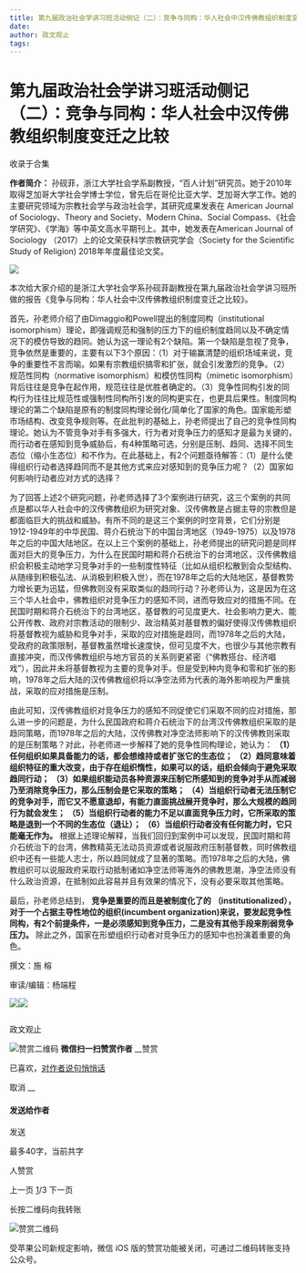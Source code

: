 ```yaml
---
title: 第九届政治社会学讲习班活动侧记（二）：竞争与同构：华人社会中汉传佛教组织制度变迁之比较
date: 
author: 政文观止
tags: 
---
```

# 第九届政治社会学讲习班活动侧记（二）：竞争与同构：华人社会中汉传佛教组织制度变迁之比较


收录于合集

**作者简介：**
孙砚菲，浙江大学社会学系副教授，“百人计划”研究员。她于2010年取得芝加哥大学社会学博士学位，曾先后在哥伦比亚大学、芝加哥大学工作。她的主要研究领域为宗教社会学与政治社会学，其研究成果发表在
American Journal of Sociology、Theory and Society、Modern China、Social
Compass、《社会学研究》、《学海》等中英文高水平期刊上。其中，她发表在American Journal of Sociology
（2017）上的论文荣获科学宗教研究学会（Society for the Scientific Study of Religion)
2018年年度最佳论文奖。

![](/images/404/2.jpeg)

  

  

本次给大家介绍的是浙江大学社会学系孙砚菲副教授在第九届政治社会学讲习班所做的报告《竞争与同构：华人社会中汉传佛教组织制度变迁之比较》。

首先，孙老师介绍了由Dimaggio和Powell提出的制度同构（institutional
isomorphism）理论，即强调规范和强制的压力下的组织制度趋同以及不确定情况下的模仿导致的趋同。她认为这一理论有2个缺陷。第一个缺陷是忽视了竞争，竞争依然是重要的，主要有以下3个原因：（1）对于输赢清楚的组织场域来说，竞争的重要性不言而喻。如果有宗教组织搞零和扩张，就会引发激烈的竞争。（2）规范性同构（normative
isomorphism）和模仿性同构（mimetic
isomorphism）背后往往是竞争在起作用，规范往往是优胜者确定的。（3）竞争性同构引发的同构行为往往比规范性或强制性同构所引发的同构更实在，也更具后果性。制度同构理论的第二个缺陷是原有的制度同构理论弱化/简单化了国家的角色。国家能形塑市场结构、改变竞争规则等。在此批判的基础上，孙老师提出了自己的竞争性同构理论。她认为不管竞争对手有多强大，行为者对竞争压力的感知才是最为关键的，而行动者在感知到竞争威胁后，有4种策略可选，分别是压制、趋同、选择不同生态位（缩小生态位）和不作为。在此基础上，有2个问题亟待解答：（1）是什么使得组织行动者选择趋同而不是其他方式来应对感知到的竞争压力呢？（2）国家如何影响行动者应对方式的选择？

为了回答上述2个研究问题，孙老师选择了3个案例进行研究，这三个案例的共同点是都以华人社会中的汉传佛教组织为研究对象、汉传佛教是占据主导的宗教但是都面临巨大的挑战和威胁。有所不同的是这三个案例的时空背景，它们分别是1912-1949年的中华民国、蒋介石统治下的中国台湾地区（1949-1975）以及1978年之后的中国大陆地区。在以上三个案例的基础上，孙老师提出的研究问题是同样面对巨大的竞争压力，为什么在民国时期和蒋介石统治下的台湾地区，汉传佛教组织会积极主动地学习竞争对手的一些制度性特征（比如从组织松散到会众型结构、从随缘到积极弘法、从消极到积极入世），而在1978年之后的大陆地区，基督教势力增长更为迅猛，但佛教则没有采取类似的趋同行动？孙老师认为，这是因为在这三个华人社会中，佛教组织对竞争压力的感知不同，进而导致应对的措施不同。在民国时期和蒋介石统治下的台湾地区，基督教的可见度更大、社会影响力更大、能公开传教、政府对宗教活动的限制少、政治精英对基督教的偏好使得汉传佛教组织将基督教视为威胁和竞争对手，采取的应对措施是趋同，而1978年之后的大陆，受政府的政策限制，基督教虽然增长速度快，但可见度不大，也很少与其他宗教有直接冲突，而汉传佛教组织与地方官员的关系则更紧密（“佛教搭台、经济唱戏”），因此并未将基督教视为主要的竞争对手。但是受到种内竞争和零和扩张的影响，1978年之后大陆的汉传佛教组织将以净空法师为代表的海外影响视为严重挑战，采取的应对措施是压制。

由此可知，汉传佛教组织对竞争压力的感知不同促使它们采取不同的应对措施，那么进一步的问题是，为什么民国政府和蒋介石统治下的台湾汉传佛教组织采取的是趋同策略，而1978年之后的大陆，汉传佛教对净空法师影响下的汉传佛教则采取的是压制策略？对此，孙老师进一步解释了她的竞争性同构理论，她认为：
**（1）任何组织如果具备能力的话，都会想维持或者扩张它的生态位；**
**（2）趋同意味着组织特征的重大改变，由于存在组织惰性，如果可以的话，组织会倾向于避免采取趋同行动；**
**（3）如果组织能动员各种资源来压制它所感知到的竞争对手从而减弱乃至消除竞争压力，那么压制会是它采取的策略；**
**（4）当组织行动者无法压制它的竞争对手，而它又不愿意退却，有能力直面挑战展开竞争时，那么大规模的趋同行为就会发生；**
**（5）当组织行动者的能力不足以直面竞争压力时，它所采取的策略是退到一个不同的生态位（退让）；**
**（6）当组织行动者没有任何能力时，它只能毫无作为。**
根据上述理论解释，当我们回归到案例中可以发现，民国时期和蒋介石统治下的台湾，佛教精英无法动员资源或者说服政府压制基督教，同时佛教组织中还有一些能人志士，所以趋同就成了显著的策略。而1978年之后的大陆，佛教组织可以说服政府采取行动抵制诸如净空法师等海外的佛教思潮，净空法师没有什么政治资源，在抵制如此容易并且有效果的情况下，没有必要采取其他策略。

最后，孙老师总结到， **竞争是重要的而且是被制度化了的** **（institutionalized），对于一个占据主导性地位的组织(incumbent
organization)来说，要发起竞争性同构，有2个前提条件，一是必须感知到竞争压力，二是没有其他手段来削弱竞争压力。**
除此之外，国家在形塑组织行动者对竞争压力的感知中也扮演着重要的角色。

撰文：施 榕  

审读/编辑：杨端程

  

![](/images/404/3.jpeg)![](/images/404/4.jpeg)

  

![]()

政文观止

![赞赏二维码]() **微信扫一扫赞赏作者** __赞赏

已喜欢，[对作者说句悄悄话](javascript:;)

取消 __

#### 发送给作者

发送

最多40字，当前共字

[](javascript:;) 人赞赏

上一页 [1](javascript:;)/3 下一页

长按二维码向我转账

![赞赏二维码]()

受苹果公司新规定影响，微信 iOS 版的赞赏功能被关闭，可通过二维码转账支持公众号。

